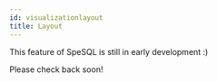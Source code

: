```yaml
---
id: visualizationlayout
title: Layout
---
```


This feature of SpeSQL is still in early development :)

Please check back soon!
